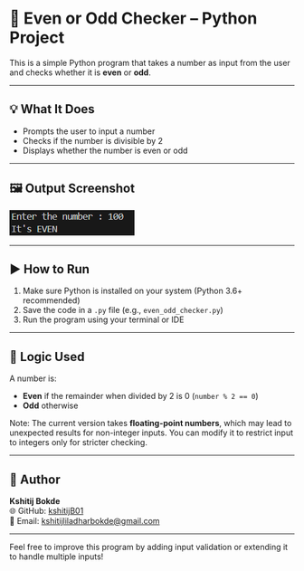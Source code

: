 # 🔢 Even or Odd Checker – Python Project

This is a simple Python program that takes a number as input from the user and checks whether it is **even** or **odd**.

---

## 💡 What It Does

- Prompts the user to input a number
- Checks if the number is divisible by 2
- Displays whether the number is even or odd

---

## 🖼️ Output Screenshot

![Output](Output.png)

---

## ▶️ How to Run

1. Make sure Python is installed on your system (Python 3.6+ recommended)  
2. Save the code in a `.py` file (e.g., `even_odd_checker.py`)  
3. Run the program using your terminal or IDE

---

## 🧠 Logic Used

A number is:
- **Even** if the remainder when divided by 2 is 0 (`number % 2 == 0`)
- **Odd** otherwise

Note: The current version takes **floating-point numbers**, which may lead to unexpected results for non-integer inputs. You can modify it to restrict input to integers only for stricter checking.

---

## 👤 Author

**Kshitij Bokde**  
🌐 GitHub: [kshitijB01](https://github.com/kshitijB01)  
📧 Email: [kshitijliladharbokde@gmail.com](mailto:kshitijliladharbokde@gmail.com)

---

Feel free to improve this program by adding input validation or extending it to handle multiple inputs!

